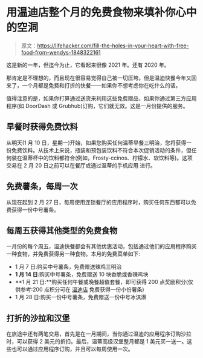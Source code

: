 # 用温迪店整个月的免费食物来填补你心中的空洞

> 原文：<https://lifehacker.com/fill-the-holes-in-your-heart-with-free-food-from-wendys-1848322161>

这是新的一年，但迄今为止，它看起来很像 2021 年。还有 2020 年。

那肯定是不理想的，而且现在很容易觉得自己被一切压垮。但是温迪快餐今年又回来了，一个月都是免费和打折的快餐——如果你不想考虑你在吃什么的话。



值得注意的是，如果你打算通过送货来利用这些免费赠品，如果你通过第三方应用程序(如 DoorDash 或 Grubhub)订购，它们就无效。这是一月份提供的服务。

## 早餐时获得免费饮料

从明天(1 月 10 日，星期一)开始，如果您购买任何温蒂早餐三明治，您将获得一份免费饮料。从技术上来说，瓶装和预包装饮料不符合本次促销活动的条件，但任何装在温蒂杯中的饮料都符合(例如，Frosty-ccinos、柠檬水、软饮料等)。这项交易在 2 月 20 日之前可以在餐厅或通过温蒂的手机应用 进行。

## 免费薯条，每周一次

从现在起到 2 月 27 日，每周使用连锁餐厅的应用程序时，购买任何东西都可以免费获得一份中号薯条。

## 每周五获得其他类型的免费食物

一月份的每个周五，温迪快餐都会有其他优惠活动，包括通过他们的应用程序购买一种食物，并免费获得另一种食物。本月的免费菜单如下:

*   1 月 7 日:购买中号薯条，免费赠送辣鸡三明治
*   **1 月 14 日**:购买中号薯条，免费赠送 10 块香脆或香辣鸡块
*   **1 月 21 日:**购买任何午餐或晚餐超值套餐，即可获得 200 点奖励积分(仅供参考:200 点积分可在 [温迪店](https://www.wendys.com/rewards) 免费获得一份小份薯条)
*   1 月 28 日:购买一份中号薯条，免费赠送一份中号冰淇淋

## 打折的沙拉和汉堡

在旅途中还有两笔交易，首先是在一月期间，当你通过温迪的应用程序订购沙拉时，可以获得 2 美元的折扣。最后，温蒂高级汉堡整月都是 1 美元买一送一。这些也可以通过应用程序订购，并且可以每周使用一次。